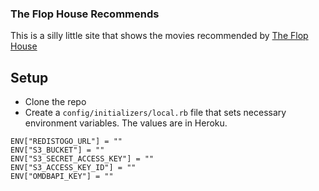 ### The Flop House Recommends

This is a silly little site that shows the movies recommended by [The Flop House](http://www.flophousepodcast.com/)

## Setup

- Clone the repo
- Create a `config/initializers/local.rb` file that sets necessary environment variables. The values are in Heroku.

```
ENV["REDISTOGO_URL"] = ""
ENV["S3_BUCKET"] = ""
ENV["S3_SECRET_ACCESS_KEY"] = ""
ENV["S3_ACCESS_KEY_ID"] = ""
ENV["OMDBAPI_KEY"] = ""
```
